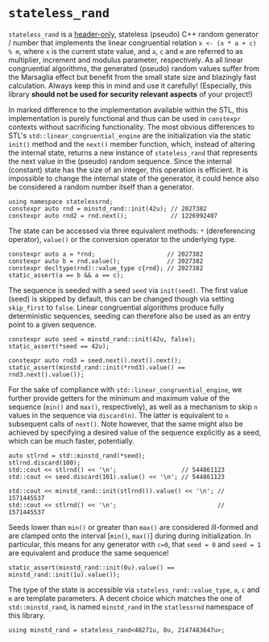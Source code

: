 # `stateless_rand`

`stateless_rand` is a [header-only](include/statelessrnd.hpp), stateless (pseudo) C++ random generator / number that implements the linear congruential relation `x <- (x * a + c) % m`, where `x` is the current state value, and `a`, `c` and `m` are referred to as multiplier, increment and modulus parameter, respectively. As all linear congruential algorithms, the generated (pseudo) random values suffer from the Marsaglia effect but benefit from the small state size and blazingly fast calculation. Always keep this in mind and use it carefully! (Especially, this library **should not be used for security relevant aspects** of your project!)

In marked difference to the implementation available within the STL, this implementation is purely functional and thus can be used in `constexpr` contexts without sacrificing functionality. The most obvious differences to STL's `std::linear_congruential_engine` are the initialization via the static `init()` method and the `next()` member function, which, instead of altering the internal state, returns a new instance of `stateless_rand` that represents the next value in the (pseudo) random sequence. Since the internal (constant) state has the size of an integer, this operation is efficient. It is impossible to change the internal state of the generator, it could hence also be considered a random number itself than a generator.
```
using namespace statelessrnd;
constexpr auto rnd = minstd_rand::init(42u); // 2027382
constexpr auto rnd2 = rnd.next();            // 1226992407
```

The state can be accessed via three equivalent methods: `*` (dereferencing operator), `value()` or the conversion operator to the underlying type.
```
constexpr auto a = *rnd;                    // 2027382
constexpr auto b = rnd.value();             // 2027382
constexpr decltype(rnd)::value_type c{rnd}; // 2027382
static_assert(a == b && a == c);
```

The sequence is seeded with a seed `seed` via `init(seed)`. The first value (seed) is skipped by default, this can be changed though via setting `skip_first` to `false`. Linear congruential algorithms produce fully deterministic sequences, seeding can therefore also be used as an entry point to a given sequence.
```
constexpr auto seed = minstd_rand::init(42u, false);
static_assert(*seed == 42u);

constexpr auto rnd3 = seed.next().next().next();
static_assert(minstd_rand::init(*rnd3).value() == rnd3.next().value());
```

For the sake of compliance with `std::linear_congruential_engine`, we further provide getters for the minimum and maximum value of the sequence (`min()` and `max()`, respectively), as well as a mechanism to skip `n` values in the sequence via `discard(n)`. The latter is equivalent to `n` subsequent calls of `next()`. Note however, that the same might also be achieved by specifying a desired value of the sequence explicitly as a seed, which can be much faster, potentially.
```
auto stlrnd = std::minstd_rand(*seed);
stlrnd.discard(100);
std::cout << stlrnd() << '\n';                  // 544861123
std::cout << seed.discard(101).value() << '\n'; // 544861123

std::cout << minstd_rand::init(stlrnd()).value() << '\n'; // 1571445537
std::cout << stlrnd() << '\n';                            // 1571445537
```

Seeds lower than `min()` or greater than `max()` are considered ill-formed and are clamped onto the interval [`min()`, `max()`] during during initialization. In particular, this means for any generator with `c=0`, that `seed = 0` and `seed = 1` are equivalent and produce the same sequence!
```
static_assert(minstd_rand::init(0u).value() == minstd_rand::init(1u).value());
```

The type of the state is accessible via `stateless_rand::value_type`, `a`, `c` and `m` are template parameters. A decent choice which matches the one of `std::minstd_rand`, is named `minstd_rand` in the `statlessrnd` namespace of this library.
```
using minstd_rand = stateless_rand<48271u, 0u, 2147483647u>;
```
